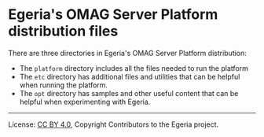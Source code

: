 <!-- SPDX-License-Identifier: CC-BY-4.0 -->
<!-- Copyright Contributors to the Egeria project. -->

# Egeria's OMAG Server Platform distribution files

There are three directories in Egeria's OMAG Server Platform distribution:

* The `platform` directory includes all the files needed to run the platform
* The `etc` directory has additional files and utilities that can be helpful when running the platform.
* The `opt` directory has samples and other useful content that can be helpful when experimenting with Egeria.




----
License: [CC BY 4.0](https://creativecommons.org/licenses/by/4.0/),
Copyright Contributors to the Egeria project.